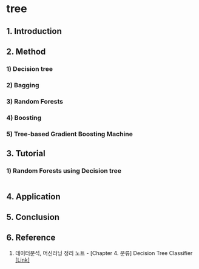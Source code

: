 # tree

## 1. Introduction


## 2. Method


### 1) Decision tree


### 2) Bagging


### 3) Random Forests


### 4) Boosting


### 5) Tree-based Gradient Boosting Machine



## 3. Tutorial

### 1) Random Forests using Decision tree

```python

```


## 4. Application



## 5. Conclusion



## 6. Reference
1. 데이터분석, 머신러닝 정리 노트 - [Chapter 4. 분류] Decision Tree Classifier [[Link]](https://injo.tistory.com/15)

